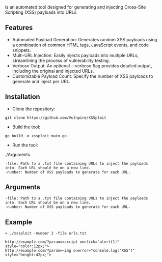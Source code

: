 is an automated tool designed for generating and injecting Cross-Site Scripting (XSS) payloads into URLs.

## Features

* Automated Payload Generation: Generates random XSS payloads using a combination of common HTML tags, JavaScript events, and code snippets.
* Multi-URL Injection: Easily injects payloads into multiple URLs, streamlining the process of vulnerability testing.
* Verbose Output: An optional --verbose flag provides detailed output, including the original and injected URLs.
* Customizable Payload Count: Specify the number of XSS payloads to generate and inject per URL.

## Installation

- Clone the repository:

`git clone https://github.com/Vulnpire/XSSploit`

- Build the tool:

`go build -o xssploit main.go`

- Run the tool:

./Arguments

    -file: Path to a .txt file containing URLs to inject the payloads into. Each URL should be on a new line.
    -number: Number of XSS payloads to generate for each URL.

## Arguments

    -file: Path to a .txt file containing URLs to inject the payloads into. Each URL should be on a new line.
    -number: Number of XSS payloads to generate for each URL.

## Example

    » ./xssploit -number 2 -file urls.txt
    
    http://example.com/?param=<script onclick="alert(1)" style="color:12px;">
    http://example.com/?param=<img onerror="console.log("XSS")" style="height:42px;">
